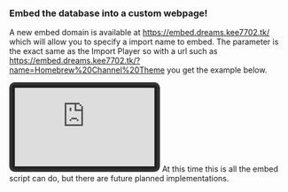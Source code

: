 ### Embed the database into a custom webpage!
A new embed domain is available at https://embed.dreams.kee7702.tk/ which will allow you to specify a import name to embed. The parameter is the exact same as the Import Player so with a url such as https://embed.dreams.kee7702.tk/?name=Homebrew%20Channel%20Theme you get the example below.
<iframe src="https://embed.dreams.kee7702.tk/?name=Homebrew%20Channel%20Theme" style="border:none;width: 50%;aspect-ratio: 16/9;border-radius: 10px;padding: 5px;background: #222;border-color: #333;border-width: 5px;border-style: solid;"></iframe>
At this time this is all the embed script can do, but there are future planned implementations.
